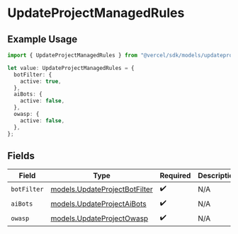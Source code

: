 # UpdateProjectManagedRules

## Example Usage

```typescript
import { UpdateProjectManagedRules } from "@vercel/sdk/models/updateprojectop.js";

let value: UpdateProjectManagedRules = {
  botFilter: {
    active: true,
  },
  aiBots: {
    active: false,
  },
  owasp: {
    active: false,
  },
};
```

## Fields

| Field                                                                | Type                                                                 | Required                                                             | Description                                                          |
| -------------------------------------------------------------------- | -------------------------------------------------------------------- | -------------------------------------------------------------------- | -------------------------------------------------------------------- |
| `botFilter`                                                          | [models.UpdateProjectBotFilter](../models/updateprojectbotfilter.md) | :heavy_check_mark:                                                   | N/A                                                                  |
| `aiBots`                                                             | [models.UpdateProjectAiBots](../models/updateprojectaibots.md)       | :heavy_check_mark:                                                   | N/A                                                                  |
| `owasp`                                                              | [models.UpdateProjectOwasp](../models/updateprojectowasp.md)         | :heavy_check_mark:                                                   | N/A                                                                  |